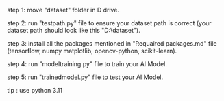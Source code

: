 
step 1: move "dataset" folder in D drive.

step 2: run "testpath.py" file to ensure your dataset path is correct (your dataset path should look like this "D:\dataset").

step 3: install all the packages mentioned in "Requaired packages.md" file (tensorflow, numpy matplotlib, opencv-python, scikit-learn). 

step 4: run "modeltraining.py" file to train your AI Model.

step 5: run "trainedmodel.py" file to test your AI Model.

tip : use python 3.11 
